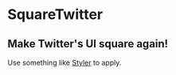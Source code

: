 # SquareTwitter
Make Twitter's UI square again!
---
Use something like [Styler](https://chrome.google.com/webstore/detail/styler/bogdgcfoocbajfkjjolkmcdcnnellpkb) to apply.
